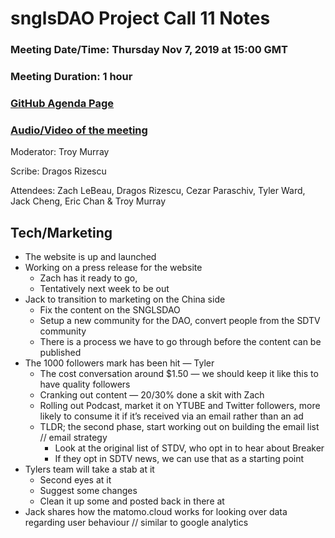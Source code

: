 # snglsDAO Project Call 11 Notes

### Meeting Date/Time: Thursday Nov 7, 2019 at 15:00 GMT
### Meeting Duration: 1 hour
### [GitHub Agenda Page](https://github.com/SingularDTV/snglsdao-pm/issues/12)
### [Audio/Video of the meeting](https://x.breaker.io/?type=series&id=a2f603dc22a1be4fa8d4ef9ce455360bf3ab8ce772526e35fef79175fa1dfadf&season=1ce1e2eede2395de6351df4d9e6db8069a198e127a178d3ea684e4eafc2f4a4c&episode=1f91092693800c4dabbf6e65c2b43fd92526285918d89b749d27624ebebac8f8)
Moderator: Troy Murray

Scribe: Dragos Rizescu

Attendees: Zach LeBeau, Dragos Rizescu, Cezar Paraschiv, Tyler Ward, Jack Cheng, Eric Chan & Troy Murray

## Tech/Marketing
- The website is up and launched
- Working on a press release for the website
    - Zach has it ready to go, 
    - Tentatively next week to be out
- Jack to transition to marketing on the China side
    - Fix the content on the SNGLSDAO
    - Setup a new community for the DAO, convert people from the SDTV community
    - There is a process we have to go through before the content can be published
- The 1000 followers mark has been hit — Tyler
    - The cost conversation around $1.50 — we should keep it like this to have quality followers
    - Cranking out content — 20/30% done a skit with Zach
    - Rolling out Podcast, market it on YTUBE and Twitter followers, more likely to consume it if it’s received via an email rather than an ad
    - TLDR; the second phase, start working out on building the email list // email strategy
        - Look at the original list of STDV, who opt in to hear about Breaker
        - If they opt in SDTV news, we can use that as a starting point
- Tylers team will take a stab at it
    - Second eyes at it
    - Suggest some changes
    - Clean it up some and posted back in there at
- Jack shares how the matomo.cloud works for looking over data regarding user behaviour // similar to google analytics

